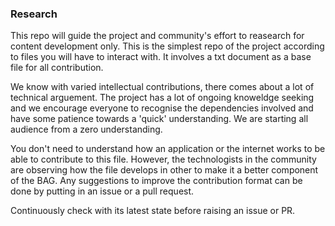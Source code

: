 ### Research 

This repo will guide the project and community's effort to reasearch for content development only. This is the simplest repo of the project according to files you will have to interact with. It involves a txt document as a base file for all contribution. 

We know with varied intellectual contributions, there comes about a lot of technical arguement. The project has a lot of ongoing knoweldge seeking and we encourage everyone to recognise the dependencies involved and have some patience towards a 'quick' understanding. We are starting all audience from a zero understanding.

You don't need to understand how an application or the internet works to be able to contribute to this file. However, the technologists in the community are observing how the file develops in other to make it a better component of the BAG. Any suggestions to improve the contribution format can be done by putting in an issue or a pull request. 

Continuously check with its latest state before raising an issue or PR. 
